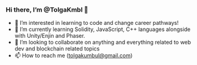 ### Hi there, I’m @TolgaKmbl 👋

- 👀 I’m interested in learning to code and change career pathways!
- 🌱 I’m currently learning Solidity, JavaScript, C++ languages alongside with Unity/Enjin and Phaser.
- 👯 I’m looking to collaborate on anything and everything related to web dev and blockchain related topics
- 📫 How to reach me (tolgakumbul@gmail.com)

